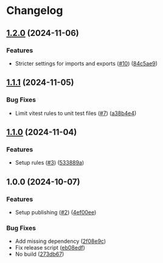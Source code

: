 # Changelog

## [1.2.0](https://github.com/tools-aoeur/eslint-config/compare/v1.1.1...v1.2.0) (2024-11-06)

### Features

* Stricter settings for imports and exports ([#10](https://github.com/tools-aoeur/eslint-config/issues/10)) ([84c5ae9](https://github.com/tools-aoeur/eslint-config/commit/84c5ae9b160172a46830582a62133c83419b7a68))

## [1.1.1](https://github.com/tools-aoeur/eslint-config/compare/v1.1.0...v1.1.1) (2024-11-05)

### Bug Fixes

* Limit vitest rules to unit test files ([#7](https://github.com/tools-aoeur/eslint-config/issues/7)) ([a38b4e4](https://github.com/tools-aoeur/eslint-config/commit/a38b4e4681b594b728e98bb0bb46444da758afb4))

## [1.1.0](https://github.com/tools-aoeur/eslint-config/compare/v1.0.0...v1.1.0) (2024-11-04)

### Features

* Setup rules  ([#3](https://github.com/tools-aoeur/eslint-config/issues/3)) ([533889a](https://github.com/tools-aoeur/eslint-config/commit/533889a8a3cad66deb89327890690d3b7199a082))

## 1.0.0 (2024-10-07)

### Features

- Setup publishing ([#2](https://github.com/tools-aoeur/eslint-config/issues/2)) ([4ef00ee](https://github.com/tools-aoeur/eslint-config/commit/4ef00ee154a3c1009f7796bf27a6e75470dc8375))

### Bug Fixes

- Add missing dependency ([2f08e9c](https://github.com/tools-aoeur/eslint-config/commit/2f08e9c452f30cb53287f121c113d824af25e109))
- Fix release script ([eb08edf](https://github.com/tools-aoeur/eslint-config/commit/eb08edff06e1b36c405e30638f3bd561badd1421))
- No build ([273db67](https://github.com/tools-aoeur/eslint-config/commit/273db67d332348741928053bbda11a36e082779c))
